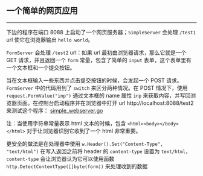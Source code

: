 ## 一个简单的网页应用

---


下边的程序在端口 8088 上启动了一个网页服务器；`SimpleServer` 会处理 `/test1` url 使它在浏览器输出 `hello world`。

`FormServer` 会处理 `/test2` url：如果 url 最初由浏览器请求，那么它就是一个 GET 请求，并且返回一个 `form` 常量，包含了简单的 `input` 表单，这个表单里有一个文本框和一个提交按钮。

当在文本框输入一些东西并点击提交按钮的时候，会发起一个 POST 请求。`FormServer` 中的代码用到了 `switch` 来区分两种情况。在 POST 情况下，使用 `request.FormValue("inp")` 通过文本框的 name 属性 `inp` 来获取内容，并写回浏览器页面。在控制台启动程序并在浏览器中打开 url http://localhost:8088/test2 来测试这个程序： [simple_webserver.go](./src/simple_webserver.go)

注：当使用字符串常量表示 html 文本的时候，包含 `<html><body></body></html>` 对于让浏览器识别它收到了一个 html 非常重要。

更安全的做法是在处理器中使用 `w.Header().Set("Content-Type", "text/html")` 在写入返回之前将 header 的 `content-type` 设置为 `text/html`，`content-type` 会让浏览器认为它可以使用函数 `http.DetectContentType([]byte(form))` 来处理收到的数据





